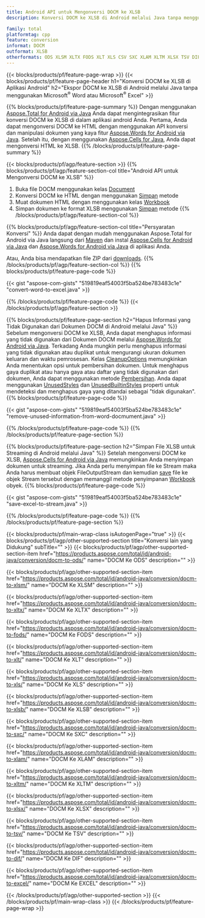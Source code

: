 ```yaml
---
title: Android API untuk Mengonversi DOCM ke XLSB
description: Konversi DOCM ke XLSB di Android melalui Java tanpa menggunakan Microsoft Word atau Microsoft Excel

family: total
platformtag: cpp
feature: conversion
informat: DOCM
outformat: XLSB
otherformats: ODS XLSM XLTX FODS XLT XLS CSV SXC XLAM XLTM XLSX TSV DIF EXCEL
---
```

{{< blocks/products/pf/feature-page-wrap >}}
{{< blocks/products/pf/feature-page-header h1="Konversi DOCM ke XLSB di Aplikasi Android" h2="Ekspor DOCM ke XLSB di Android melalui Java tanpa menggunakan Microsoft<sup>&reg;</sup> Word atau Microsoft<sup>&reg;</sup> Excel" >}}

{{% blocks/products/pf/feature-page-summary %}}
Dengan menggunakan [Aspose.Total for Android via Java](https://products.aspose.com/total/android-java/) Anda dapat mengintegrasikan fitur konversi DOCM ke XLSB di dalam aplikasi android Anda. Pertama, Anda dapat mengonversi DOCM ke HTML dengan menggunakan API konversi dan manipulasi dokumen yang kaya fitur [Aspose.Words for Android via Java](https://products.aspose.com/words/android-java/). Setelah itu, dengan menggunakan [Aspose.Cells for Java](https://products.aspose.com/cells/android-java/), Anda dapat mengonversi HTML ke XLSB. 
{{% /blocks/products/pf/feature-page-summary  %}}

{{< blocks/products/pf/agp/feature-section >}}
{{% blocks/products/pf/agp/feature-section-col title="Android API untuk Mengonversi DOCM ke XLSB" %}}
1. Buka file DOCM menggunakan kelas [Document](https://reference.aspose.com/words/java/com.aspose.words/Document)
2. Konversi DOCM ke HTML dengan menggunakan [Simpan](https://reference.aspose.com/words/java/com.aspose.words/Document#save(java.lang.String,com.aspose.words.SaveOptions) ) metode
3. Muat dokumen HTML dengan menggunakan kelas [Workbook](https://reference.aspose.com/cells/java/com.aspose.cells/Workbook)
4. Simpan dokumen ke format XLSB menggunakan [Simpan](https://reference.aspose.com/cells/java/com.aspose.cells/workbook#save(java.lang.String,%20com.aspose.cells.SaveOptions)) metode
{{% /blocks/products/pf/agp/feature-section-col %}}

{{% blocks/products/pf/agp/feature-section-col title="Persyaratan Konversi" %}}
Anda dapat dengan mudah menggunakan Aspose.Total for Android via Java langsung dari [Maven](https://repository.aspose.com/webapp/#/artifacts/browse/tree/General/repo/com/aspose/aspose-total) dan instal [Aspose.Cells for Android via Java](https://docms.aspose.com/cells/java/aspose-cells-for-android-via-java-installation/#install-asposecells-for-android-via-java-from-maven-repository) dan [Aspose.Words for Android via Java](https://docms.aspose.com/words/java/install-aspose-words-for-android-via-java/#install-asposewords-for-Android-via-Java-from-maven-repository) di aplikasi Anda.

Atau, Anda bisa mendapatkan file ZIP dari [downloads](https://downloads.aspose.com/total/androidjava).
{{% /blocks/products/pf/agp/feature-section-col %}}
{{% blocks/products/pf/feature-page-code %}}

{{< gist "aspose-com-gists" "519819eaf54003f5ba524be783483c1e" "convert-word-to-excel.java" >}}



{{% /blocks/products/pf/feature-page-code %}}
{{< /blocks/products/pf/agp/feature-section >}}

{{% blocks/products/pf/feature-page-section  h2="Hapus Informasi yang Tidak Digunakan dari Dokumen DOCM di Android melalui Java" %}}
Sebelum mengonversi DOCM ke XLSB, Anda dapat menghapus informasi yang tidak digunakan dari Dokumen DOCM melalui [Aspose.Words for Android via Java](https://products.aspose.com/words/android-java/). Terkadang Anda mungkin perlu menghapus informasi yang tidak digunakan atau duplikat untuk mengurangi ukuran dokumen keluaran dan waktu pemrosesan. Kelas [CleanupOptions](https://reference.aspose.com/words/java/com.aspose.words/CleanupOptions) memungkinkan Anda menentukan opsi untuk pembersihan dokumen. Untuk menghapus gaya duplikat atau hanya gaya atau daftar yang tidak digunakan dari dokumen, Anda dapat menggunakan metode [Pembersihan](https://reference.aspose.com/words/java/com.aspose.words/Document#cleanup()). Anda dapat menggunakan [UnusedStyles](https://reference.aspose.com/words/java/com.aspose.words/cleanupoptions#UnusedStyles) dan [UnusedBuiltinStyles](https://reference.aspose.com/words/java/com.aspose.words/cleanuoptions#UnusedBuiltinStyles) properti untuk mendeteksi dan menghapus gaya yang ditandai sebagai "tidak digunakan".
{{% blocks/products/pf/feature-page-code %}}

{{< gist "aspose-com-gists" "519819eaf54003f5ba524be783483c1e" "remove-unused-information-from-word-docmument.java" >}}

{{% /blocks/products/pf/feature-page-code  %}}
{{% /blocks/products/pf/feature-page-section %}}

{{% blocks/products/pf/feature-page-section  h2="Simpan File XLSB untuk Streaming di Android melalui Java" %}}
Setelah mengonversi DOCM ke XLSB, [Aspose.Cells for Android via Java](https://products.aspose.com/cells/android-java/) memungkinkan Anda menyimpan dokumen untuk streaming. Jika Anda perlu menyimpan file ke Stream maka Anda harus membuat objek FileOutputStream dan kemudian [save](https://reference.aspose.com/cells/java/com.aspose.cells/workbook#save(java.io.OutputStream,%20com.aspose.cells.SaveOptions)) file ke objek Stream tersebut dengan memanggil metode penyimpanan [Workbook](https://reference.aspose.com/cells/java/com.aspose.cells/Workbook) obyek.
{{% blocks/products/pf/feature-page-code %}}

{{< gist "aspose-com-gists" "519819eaf54003f5ba524be783483c1e" "save-excel-to-stream.java" >}}

{{% /blocks/products/pf/feature-page-code  %}}
{{% /blocks/products/pf/feature-page-section %}}

{{< blocks/products/pf/main-wrap-class isAutogenPage="true" >}}
{{< blocks/products/pf/agp/other-supported-section title="Konversi lain yang Didukung" subTitle="" >}}
{{< blocks/products/pf/agp/other-supported-section-item href="https://products.aspose.com/total/id/android-java/conversion/docm-to-ods/" name="DOCM Ke ODS" description="" >}}

{{< blocks/products/pf/agp/other-supported-section-item href="https://products.aspose.com/total/id/android-java/conversion/docm-to-xlsm/" name="DOCM Ke XLSM" description="" >}}

{{< blocks/products/pf/agp/other-supported-section-item href="https://products.aspose.com/total/id/android-java/conversion/docm-to-xltx/" name="DOCM Ke XLTX" description="" >}}

{{< blocks/products/pf/agp/other-supported-section-item href="https://products.aspose.com/total/id/android-java/conversion/docm-to-fods/" name="DOCM Ke FODS" description="" >}}

{{< blocks/products/pf/agp/other-supported-section-item href="https://products.aspose.com/total/id/android-java/conversion/docm-to-xlt/" name="DOCM Ke XLT" description="" >}}

{{< blocks/products/pf/agp/other-supported-section-item href="https://products.aspose.com/total/id/android-java/conversion/docm-to-xls/" name="DOCM Ke XLS" description="" >}}

{{< blocks/products/pf/agp/other-supported-section-item href="https://products.aspose.com/total/id/android-java/conversion/docm-to-xlsb/" name="DOCM Ke XLSB" description="" >}}

{{< blocks/products/pf/agp/other-supported-section-item href="https://products.aspose.com/total/id/android-java/conversion/docm-to-sxc/" name="DOCM Ke SXC" description="" >}}

{{< blocks/products/pf/agp/other-supported-section-item href="https://products.aspose.com/total/id/android-java/conversion/docm-to-xlam/" name="DOCM Ke XLAM" description="" >}}

{{< blocks/products/pf/agp/other-supported-section-item href="https://products.aspose.com/total/id/android-java/conversion/docm-to-xltm/" name="DOCM Ke XLTM" description="" >}}

{{< blocks/products/pf/agp/other-supported-section-item href="https://products.aspose.com/total/id/android-java/conversion/docm-to-xlsx/" name="DOCM Ke XLSX" description="" >}}

{{< blocks/products/pf/agp/other-supported-section-item href="https://products.aspose.com/total/id/android-java/conversion/docm-to-tsv/" name="DOCM Ke TSV" description="" >}}

{{< blocks/products/pf/agp/other-supported-section-item href="https://products.aspose.com/total/id/android-java/conversion/docm-to-dif/" name="DOCM Ke DIF" description="" >}}

{{< blocks/products/pf/agp/other-supported-section-item href="https://products.aspose.com/total/id/android-java/conversion/docm-to-excel/" name="DOCM Ke EXCEL" description="" >}}


{{< /blocks/products/pf/agp/other-supported-section >}}
{{< /blocks/products/pf/main-wrap-class >}}
{{< /blocks/products/pf/feature-page-wrap >}}